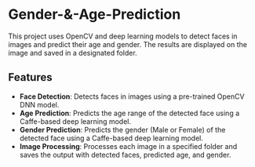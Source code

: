 # Gender-&-Age-Prediction

This project uses OpenCV and deep learning models to detect faces in images and predict their age and gender. The results are displayed on the image and saved in a designated folder.

## Features

- **Face Detection**: Detects faces in images using a pre-trained OpenCV DNN model.
- **Age Prediction**: Predicts the age range of the detected face using a Caffe-based deep learning model.
- **Gender Prediction**: Predicts the gender (Male or Female) of the detected face using a Caffe-based deep learning model.
- **Image Processing**: Processes each image in a specified folder and saves the output with detected faces, predicted age, and gender.
